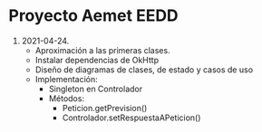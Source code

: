 # Proyecto Aemet EEDD
1. 2021-04-24.
    * Aproximación a las primeras clases.
    * Instalar dependencias de OkHttp
    * Diseño de diagramas de clases, de estado y casos de uso
    * Implementación:
        * Singleton en Controlador
        * Métodos:
            * Peticion.getPrevision()
            * Controlador.setRespuestaAPeticion()